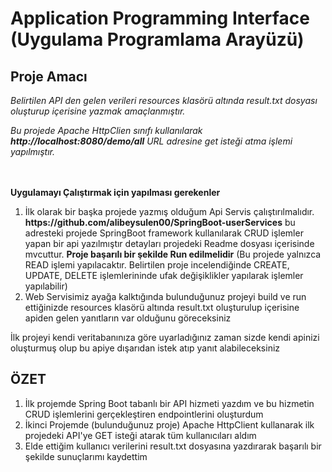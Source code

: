 <h1> Application Programming Interface (Uygulama Programlama Arayüzü)  </h1>

<h2> Proje Amacı   </h2>
<p><i> Belirtilen API den gelen verileri resources klasörü altında result.txt dosyası oluşturup içerisine yazmak amaçlanmıştır.

<p> Bu projede Apache HttpClien sınıfı kullanılarak <b>http://localhost:8080/demo/all</b> URL adresine get isteği atma işlemi yapılmıştır.</i>
<br>
<br>
<br>
<p> <strong>Uygulamayı Çalıştırmak için yapılması gerekenler </strong>
<ol>
<li> İlk olarak bir başka projede yazmış olduğum Api Servis çalıştırılmalıdır. <b>https://github.com/alibeysulen00/SpringBoot-userServices</b> bu adresteki projede SpringBoot framework kullanılarak CRUD işlemler yapan bir api yazılmıştır detayları projedeki Readme dosyası içerisinde mvcuttur. <b>Proje başarılı bir şekilde Run edilmelidir</b> (Bu projede yalnızca READ işlemi yapılacaktır. Belirtilen proje incelendiğinde CREATE, UPDATE, DELETE işlemlerininde ufak değişiklikler yapılarak işlemler yapılabilir)  </li>
<li>Web Servisimiz ayağa kalktığında bulunduğunuz projeyi build ve run ettiğinizde resources klasörü altında result.txt oluşturulup içerisine apiden gelen yanıtların var olduğunu göreceksiniz  </li>


</ol>

<p> İlk projeyi kendi veritabanınıza göre uyarladığınız zaman sizde kendi apinizi oluşturmuş olup  bu apiye dışarıdan istek atıp yanıt alabileceksiniz


<h2>ÖZET</h2>
<ol>
    <li> İlk projemde Spring Boot tabanlı bir API hizmeti yazdım ve bu hizmetin CRUD işlemlerini gerçekleştiren endpointlerini oluşturdum   </li>
    <li> İkinci Projemde (bulunduğunuz proje) Apache HttpClient kullanarak ilk projedeki API'ye GET isteği atarak tüm kullanıcıları aldım  </li>
    <li> Elde ettiğim kullanıcı verilerini result.txt dosyasına yazdırarak başarılı bir şekilde sunuçlarımı kaydettim  </li>


</ol>
